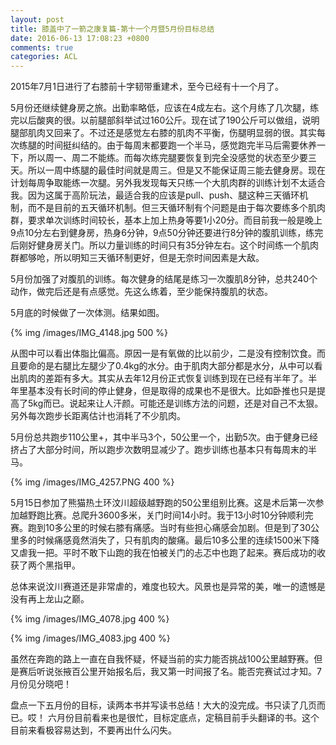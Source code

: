 ```yaml
---
layout: post
title: 膝盖中了一箭之康复篇-第十一个月暨5月份目标总结
date: 2016-06-13 17:08:23 +0800
comments: true
categories: ACL
---
```


2015年7月1日进行了右膝前十字韧带重建术，至今已经有十一个月了。

<!-- more -->

5月份还继续健身房之旅。出勤率略低，应该在4成左右。这个月练了几次腿，练完以后酸爽的很。以前腿部斜举试过160公斤。现在试了190公斤可以做组，说明腿部肌肉又回来了。不过还是感觉左右膝的肌肉不平衡，伤腿明显弱的很。其实每次练腿的时间挺纠结的。由于每周末都要跑一个半马，感觉跑完半马后需要休养一下，所以周一、周二不能练。而每次练完腿要恢复到完全没感觉的状态至少要三天。所以一周中练腿的最佳时间就是周三。但是又不能保证周三能去健身房。现在计划每周争取能练一次腿。另外我发现每天只练一个大肌肉群的训练计划不太适合我。因为这属于高阶玩法，最适合我的应该是pull、push、腿这种三天循环机制，而不是目前的五天循环机制。但三天循环制有个问题是由于每次要练多个肌肉群，要求单次训练时间较长，基本上加上热身等要1小20分。而目前我一般是晚上9点10分左右到健身房，热身6分钟，9点50分钟还要进行8分钟的腹肌训练，练完后刚好健身房关门。所以力量训练的时间只有35分钟左右。这个时间练一个肌肉群都够呛，所以明知三天循环制更好，但是无奈时间因素是大敌。

5月份加强了对腹肌的训练。每次健身的结尾是练习一次腹肌8分钟，总共240个动作，做完后还是有点感觉。先这么练着，至少能保持腹肌的状态。

5月底的时候做了一次体测。结果如图。

{% img /images/IMG_4148.jpg 500 %}

从图中可以看出体脂比偏高。原因一是有氧做的比以前少，二是没有控制饮食。而且要命的是右腿比左腿少了0.4kg的水分。由于肌肉大部分都是水分，从中可以看出肌肉的差距有多大。其实从去年12月份正式恢复训练到现在已经有半年了。半年里基本没有长时间的停止健身，但是取得的成果也不是很大。比如卧推也只是提高了5kg而已。说起来让人汗颜。可能还是训练方法的问题，还是对自己不太狠。另外每次跑步长距离估计也消耗了不少肌肉。

5月份总共跑步110公里+，其中半马3个，50公里一个，出勤5次。由于健身已经挤占了大部分时间，所以跑步次数明显减少了。跑步训练也基本只有每周末的半马。

{% img /images/IMG_4257.PNG 400 %}

5月15日参加了熊猫热土环汶川超级越野跑的50公里组别比赛。这是术后第一次参加越野跑比赛。总爬升3600多米，关门时间14小时。我于13小时10分钟顺利完赛。跑到10多公里的时候右膝有痛感。当时有些担心痛感会加剧。但是到了30公里多的时候痛感竟然消失了，只有肌肉的酸痛。最后10多公里的连续1500米下降又虐我一把。平时不敢下山跑的我在怕被关门的忐忑中也跑了起来。赛后成功的收获了两个黑指甲。

总体来说汶川赛道还是非常虐的，难度也较大。风景也是异常的美，唯一的遗憾是没有再上龙山之巅。

{% img /images/IMG_4078.jpg 400 %}

{% img /images/IMG_4083.jpg 400 %}

虽然在奔跑的路上一直在自我怀疑，怀疑当前的实力能否挑战100公里越野赛。但是赛后听说张掖百公里开始报名后，我又第一时间报了名。能否完赛试过才知。7月份见分晓吧！

盘点一下五月份的目标，读两本书并写读书总结！大大的没完成。书只读了几页而已。哎！
六月份目前看来也是很忙，目标定底点，定稿目前手头翻译的书。这个目前来看极容易达到，不要再出什么闪失。








